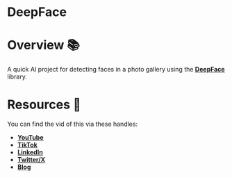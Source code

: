 # DeepFace 

# Overview 📚

A quick AI project for detecting faces in a photo gallery using the **[DeepFace](https://github.com/serengil/deepface)** library. 

# Resources 🎁

You can find the vid of this via these handles:

- **[YouTube](https://www.youtube.com/@sdw-online)** 
- **[TikTok](https://www.tiktok.com/@sdw.online)** 
- **[LinkedIn](https://www.linkedin.com/in/stephen-david-williams-860428123/)** 
- **[Twitter/X](https://twitter.com/sdw_online)**
- **[Blog](https://medium.com/@sdw-online/)** 




